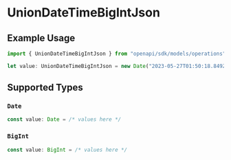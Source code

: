 # UnionDateTimeBigIntJson

## Example Usage

```typescript
import { UnionDateTimeBigIntJson } from "openapi/sdk/models/operations";

let value: UnionDateTimeBigIntJson = new Date("2023-05-27T01:50:18.849Z");
```

## Supported Types

### `Date`

```typescript
const value: Date = /* values here */
```

### `BigInt`

```typescript
const value: BigInt = /* values here */
```

